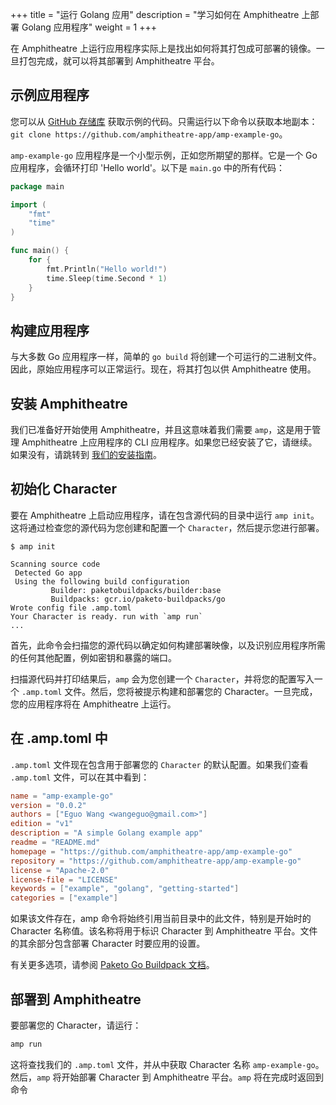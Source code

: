 +++
title = "运行 Golang 应用"
description = "学习如何在 Amphitheatre 上部署 Golang 应用程序"
weight = 1
+++

在 Amphitheatre 上运行应用程序实际上是找出如何将其打包成可部署的镜像。一旦打包完成，就可以将其部署到 Amphitheatre 平台。

## 示例应用程序

您可以从 [GitHub 存储库](https://github.com/amphitheatre-app/amp-example-go) 获取示例的代码。只需运行以下命令以获取本地副本：`git clone https://github.com/amphitheatre-app/amp-example-go`。

`amp-example-go` 应用程序是一个小型示例，正如您所期望的那样。它是一个 Go 应用程序，会循环打印 'Hello world'。以下是 `main.go` 中的所有代码：

```go
package main

import (
	"fmt"
	"time"
)

func main() {
	for {
		fmt.Println("Hello world!")
		time.Sleep(time.Second * 1)
	}
}
```

## 构建应用程序

与大多数 Go 应用程序一样，简单的 `go build` 将创建一个可运行的二进制文件。因此，原始应用程序可以正常运行。现在，将其打包以供 Amphitheatre 使用。

## 安装 Amphitheatre

我们已准备好开始使用 Amphitheatre，并且这意味着我们需要 `amp`，这是用于管理 Amphitheatre 上应用程序的 CLI 应用程序。如果您已经安装了它，请继续。如果没有，请跳转到 [我们的安装指南](@/installation/_index.zh.md)。

## 初始化 Character

要在 Amphitheatre 上启动应用程序，请在包含源代码的目录中运行 `amp init`。这将通过检查您的源代码为您创建和配置一个 `Character`，然后提示您进行部署。

```
$ amp init

Scanning source code
 Detected Go app
 Using the following build configuration
         Builder: paketobuildpacks/builder:base
         Buildpacks: gcr.io/paketo-buildpacks/go
Wrote config file .amp.toml
Your Character is ready. run with `amp run`
...
```

首先，此命令会扫描您的源代码以确定如何构建部署映像，以及识别应用程序所需的任何其他配置，例如密钥和暴露的端口。

扫描源代码并打印结果后，`amp` 会为您创建一个 `Character`，并将您的配置写入一个 `.amp.toml` 文件。然后，您将被提示构建和部署您的 Character。一旦完成，您的应用程序将在 Amphitheatre 上运行。

## 在 .amp.toml 中

`.amp.toml` 文件现在包含用于部署您的 `Character` 的默认配置。如果我们查看 `.amp.toml` 文件，可以在其中看到：

```toml
name = "amp-example-go"
version = "0.0.2"
authors = ["Eguo Wang <wangeguo@gmail.com>"]
edition = "v1"
description = "A simple Golang example app"
readme = "README.md"
homepage = "https://github.com/amphitheatre-app/amp-example-go"
repository = "https://github.com/amphitheatre-app/amp-example-go"
license = "Apache-2.0"
license-file = "LICENSE"
keywords = ["example", "golang", "getting-started"]
categories = ["example"]
```

如果该文件存在，amp 命令将始终引用当前目录中的此文件，特别是开始时的 Character 名称值。该名称将用于标识 Character 到 Amphitheatre 平台。文件的其余部分包含部署 Character 时要应用的设置。

有关更多选项，请参阅 [Paketo Go Buildpack 文档](https://paketo.io/docs/howto/go/)。

## 部署到 Amphitheatre

要部署您的 Character，请运行：

```sh
amp run
```

这将查找我们的 `.amp.toml` 文件，并从中获取 Character 名称 `amp-example-go`。然后，`amp` 将开始部署 Character 到 Amphitheatre 平台。`amp` 将在完成时返回到命令
